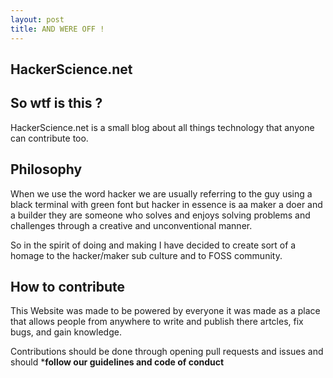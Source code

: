 ```yaml
---
layout: post
title: AND WERE OFF !
---
```


## HackerScience.net

## So wtf is this ?
HackerScience.net is a small blog about all things technology that anyone can contribute too.

## Philosophy

When we use the word hacker we are usually referring to the guy using a black terminal with green font but hacker in essence is aa maker a doer and a builder they are someone who solves and enjoys solving problems and challenges through a creative and unconventional manner. 

So in the spirit of doing and making I have decided to create sort of a homage to the hacker/maker sub culture and to FOSS community.

## How to contribute

This Website was made to be powered by everyone it was made as a place that allows people from anywhere to write and publish there artcles, fix bugs, and gain knowledge. 

Contributions should be done through opening pull requests and issues and should ***follow our guidelines and code of conduct**

